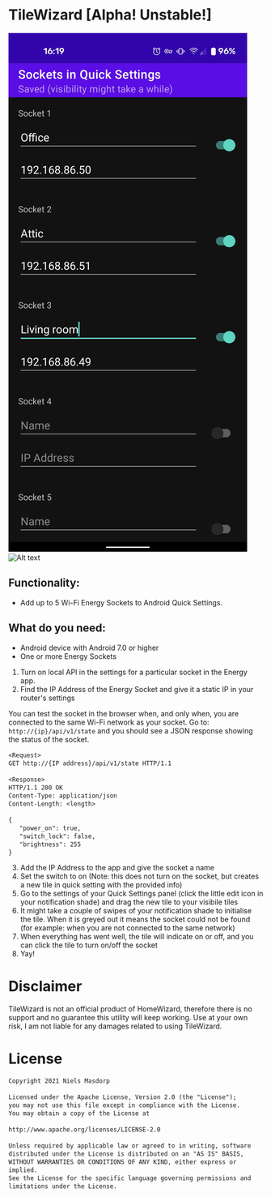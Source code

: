 # TileWizard [Alpha! Unstable!]

![Alt text](/screenshots/screenshot1.jpg?raw=true "Settings")
![Alt text](/screenshots/screenshot2.png?raw=true "Quick Settings")

## Functionality:

- Add up to 5 Wi-Fi Energy Sockets to Android Quick Settings.

## What do you need:

- Android device with Android 7.0 or higher
- One or more Energy Sockets

1. Turn on local API in the settings for a particular socket in the Energy app.
2. Find the IP Address of the Energy Socket and give it a static IP in your router's settings

You can test the socket in the browser when, and only when, you are connected to the same Wi-Fi network as your socket.
Go to: `http://{ip}/api/v1/state` and you should see a JSON response showing the status of the socket.

```
<Request>
GET http://{IP address}/api/v1/state HTTP/1.1

<Response>
HTTP/1.1 200 OK
Content-Type: application/json
Content-Length: <length>

{
   "power_on": true,
   "switch_lock": false,
   "brightness": 255
}
```

3. Add the IP Address to the app and give the socket a name
4. Set the switch to on (Note: this does not turn on the socket, but creates a new tile in quick setting with the provided info)
5. Go to the settings of your Quick Settings panel (click the little edit icon in your notification shade) and drag the new tile to your visibile tiles
6. It might take a couple of swipes of your notification shade to initialise the tile. When it is greyed out it means the socket could not be found (for example: when you are not connected to the same network)
7. When everything has went well, the tile will indicate on or off, and you can click the tile to turn on/off the socket
8. Yay!

# Disclaimer

TileWizard is not an official product of HomeWizard, therefore there is no support and no guarantee this utility will keep working.
Use at your own risk, I am not liable for any damages related to using TileWizard.

# License

```
Copyright 2021 Niels Masdorp

Licensed under the Apache License, Version 2.0 (the "License");
you may not use this file except in compliance with the License.
You may obtain a copy of the License at

http://www.apache.org/licenses/LICENSE-2.0

Unless required by applicable law or agreed to in writing, software
distributed under the License is distributed on an "AS IS" BASIS,
WITHOUT WARRANTIES OR CONDITIONS OF ANY KIND, either express or implied.
See the License for the specific language governing permissions and
limitations under the License.
```
